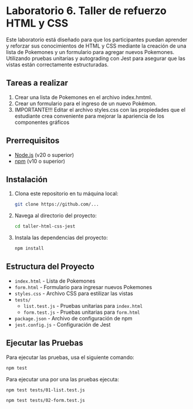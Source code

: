 # Laboratorio 6. Taller de refuerzo HTML y CSS

Este laboratorio está diseñado para que los participantes puedan aprender y reforzar sus conocimientos de HTML y CSS mediante la creación de una lista de Pokemones y un formulario para agregar nuevos Pokemones. Utilizando pruebas unitarias y autograding con Jest para asegurar que las vistas están correctamente estructuradas.

## Tareas a realizar
1. Crear una lista de Pokemones en el archivo index.hmtml.
2. Crear un formulario para el ingreso de un nuevo Pokémon.
3. IMPORTANTE!!! Editar el archivo styles.css con las propiedades que el estudiante crea conveniente para mejorar la apariencia de los componentes gráficos

## Prerrequisitos

- [Node.js](https://nodejs.org/) (v20 o superior)
- [npm](https://www.npmjs.com/) (v10 o superior)

## Instalación

1. Clona este repositorio en tu máquina local:

   ```bash
   git clone https://github.com/...
   ```
2.	Navega al directorio del proyecto:
    ```bash
    cd taller-html-css-jest
    ```
3.	Instala las dependencias del proyecto:
    ```bash
    npm install
    ```
## Estructura del Proyecto

- `index.html` - Lista de Pokemones
- `form.html` - Formulario para ingresar nuevos Pokemones
- `styles.css` - Archivo CSS para estilizar las vistas
- `tests/`
  - `list.test.js` - Pruebas unitarias para `index.html`
  - `form.test.js` - Pruebas unitarias para `form.html`
- `package.json` - Archivo de configuración de npm
- `jest.config.js` - Configuración de Jest

## Ejecutar las Pruebas

Para ejecutar las pruebas, usa el siguiente comando:

```bash
npm test
```

Para ejecutar una por una las pruebas ejecuta:
```bash
npm test tests/01-list.test.js
```
```bash
npm test tests/02-form.test.js
```